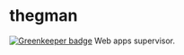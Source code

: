 # thegman

[![Greenkeeper badge](https://badges.greenkeeper.io/astrolince/thegman.svg)](https://greenkeeper.io/)
Web apps supervisor.
